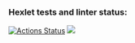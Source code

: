 ### Hexlet tests and linter status:
[![Actions Status](https://github.com/NikitaPoznan/java-project-61/workflows/hexlet-check/badge.svg)](https://github.com/NikitaPoznan/java-project-61/actions)
<a href="https://codeclimate.com/github/NikitaPoznan/java-project-61/maintainability"><img src="https://api.codeclimate.com/v1/badges/b7eb8b387b697fab44fa/maintainability" /></a>
